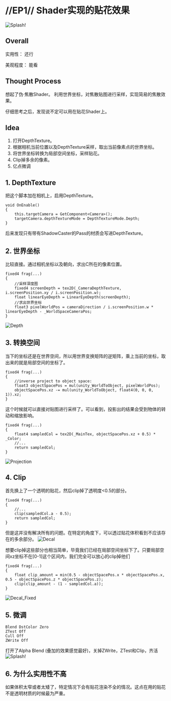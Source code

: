 # //EP1// Shader实现的贴花效果
![Splash!](./Blog/Images/splash.gif)
## Overall
实用性： 还行

美观程度： 能看

## Thought Process

想起了伪·焦散Shader。
利用世界坐标，对焦散贴图进行采样，实现简易的焦散效果。

仔细思考之后，发现说不定可以用在贴花Shader上。

## Idea
1. 打开DepthTexture。
2. 根据相机当前位置以及DepthTexture采样，取出当前像素点的世界坐标。
3. 将世界坐标转换为局部空间坐标，采样贴花。
4. Clip掉多余的像素。
5. 亿点微调

## 1. DepthTexture

把这个脚本加在相机上，启用DepthTexture。
```
void OnEnable()
{
	this.targetCamera = GetComponent<Camera>();
	targetCamera.depthTextureMode = DepthTextureMode.Depth;
}
```

后来发现只有带有ShadowCaster的Pass的材质会写进DepthTexture。

## 2. 世界坐标

比较直接。通过相机坐标以及朝向，求出C所在的像素位置。
```
fixed4 frag(...)
{
	//采样深度图
	fixed4 screenDepth = tex2D(_CameraDepthTexture, i.screenPosition.xy / i.screenPosition.w);
	float linearEyeDepth = LinearEyeDepth(screenDepth);
	//求出世界坐标
	float3 pixelWorldPos = cameraDirection / i.screenPosition.w * linearEyeDepth - _WorldSpaceCameraPos;
}
```
![Depth](./Blog/Images/EP1_2_1.jpg)

## 3. 转换空间
当下的坐标还是在世界空间，所以用世界变换矩阵的逆矩阵，乘上当前的坐标，取出来的就是局部空间的坐标了。
```
fixed4 frag(...)
{
	//inverse project to object space:
	float3 objectSpacePos = mul(unity_WorldToObject, pixelWorldPos);
	objectSpacePos.xz -= mul(unity_WorldToObject, float4(0, 0, 0, 1)).xz;
}
```

这个时候就可以直接对贴图进行采样了。可以看到，投影出的结果会受到物体的转动和缩放影响。

```
fixed4 frag(...)
{
	float4 sampledCol = tex2D(_MainTex, objectSpacePos.xz + 0.5) * _Color;
	//...
	return sampledCol;
}
```

![Projection](./Blog/Images/projection.gif)

## 4. Clip
首先换上了一个透明的贴花，然后clip掉了透明度<0.5的部分。
```
fixed4 frag(...)
{
	//...
	clip(sampledCol.a - 0.5);
	return sampledCol;
}
```
但是这并没有解决所有的问题。在特定的角度下，可以透过贴花体积看到不应该存在的多余部分。
![Decal](./Blog/Images/decal.gif)

想要clip掉这些部分也相当简单，毕竟我们已经在局部空间坐标下了。只要局部空间xz坐标不在[0-1]这个区间内，我们完全可以放心的clip掉他们

```
fixed4 frag(...)
{
	float clip_amount = min(0.5 - objectSpacePos.x * objectSpacePos.x, 0.5 - objectSpacePos.z * objectSpacePos.z);
	clip(clip_amount - (1 - sampledCol.a));
}
```

![Decal_Fixed](./Blog/Images/decal_fixed.gif)

## 5. 微调
```
Blend DstColor Zero
ZTest Off
Cull Off
ZWrite Off
```
打开了Alpha Blend (叠加的效果感觉最好)，关掉ZWrite，ZTest和Clip，齐活 
![Splash!](./Blog/Images/splash.gif)

## 6. 为什么实用性不高

如果体积太窄或者太矮了，特定情况下会有贴花渲染不全的情况。这点在用的贴花不是透明材质的时候最为严重。